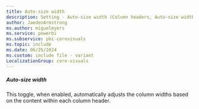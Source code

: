 ```yaml
---
title: Auto-size width
description: Setting - Auto-size width (Column headers, Auto-size width)
author: JaedenArmstrong
ms.author: miguelmyers
ms.service: powerbi
ms.subservice: pbi-corevisuals
ms.topic: include
ms.date: 06/25/2024
ms.custom: include file - variant
LocalizationGroup: core-visuals
---
```

##### Auto-size width

This toggle, when enabled, automatically adjusts the column widths based on the content within each column header.

